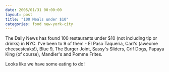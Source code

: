 ```yaml
---
date: 2005/01/31 00:00:00
layout: post
title: "100 Meals under $10"
categories: food new-york-city
---
```


The Daily News has found 100 restaurants under $10 (not including tip or drinks) in NYC. I've been to 9 of them - El Paso Taqueria, Carl's (aweome cheesesteaks!), Blue 9, The Burger Joint, Sassy's Sliders, Crif Dogs, Papaya King (of course), Mandler's and Pomme Frites.

Looks like we have some eating to do!
